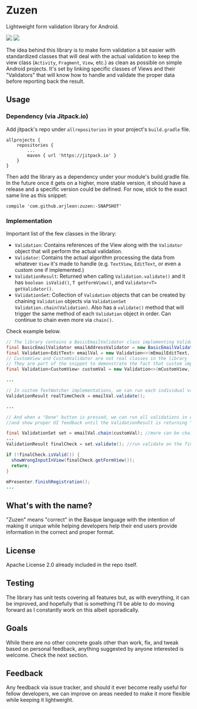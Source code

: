 # Zuzen
Lightweight form validation library for Android.

<a href="http://www.methodscount.com/?lib=com.github.arjleon%3Azuzen%3A-SNAPSHOT"><img src="https://img.shields.io/badge/Methods count-35-e91e63.svg"/></a>
<a href="http://www.methodscount.com/?lib=com.github.arjleon%3Azuzen%3A-SNAPSHOT"><img src="https://img.shields.io/badge/Size-6 KB-e91e63.svg"/></a>


The idea behind this library is to make form validation a bit easier with standardized classes that will deal with the actual validation to keep the view class (`Activity`, `Fragment`, `View`, etc.) as clean as possible on simple Android projects. It's set by linking specific classes of Views and their "Validators" that will know how to handle and validate the proper data before reporting back the result.

## Usage

### Dependency (via Jitpack.io)
Add jitpack's repo under `allrepositories` in your project's `build.gradle` file.
```
allprojects {
	repositories {
		...
		maven { url 'https://jitpack.io' }
	}
}
```

Then add the library as a dependency under your module's build.gradle file. In the future once it gets on a higher, more stable version, it should have a release and a specific version could be defined. For now, stick to the exact same line as this snippet:
```
compile 'com.github.arjleon:zuzen:-SNAPSHOT'
```

### Implementation
Important list of the few classes in the library:
* `Validation`: Contains references of the View along with the `Validator` object that will perform the actual validation.
* `Validator`: Contains the actual algorithm processing the data from whatever `View` it's made to handle (e.g. `TextView`, `EditText`, or even a custom one if implemented.)
* `ValidationResult`: Returned when calling `Validation.validate()` and it has `boolean isValid()`, `T getFormView()`, and `Validator<T> getValidator()`.
* `ValidationSet`: Collection of `Validation` objects that can be created by chaining `Validation` objects via `ValidationSet Validation.chain(Validation)`. Also has a `validate()` method that will trigger the same method of each `Validation` object in order. Can continue to chain even more via `chain()`.

Check example below.

```java
// The library contains a BasicEmailValidator class implementing Validator<EditText>
final BasicEmailValidator emailAddressValidator = new BasicEmailValidator();
final Validation<EditText> emailVal = new Validation<>(mEmailEditText, emailAddressValidator);
// CustomView and CustomValidator are not real classes in the library
// They are part of the snippet to demonstrate the fact that custom implementations can be defined
final Validation<CustomView> customVal = new Validation<>(mCustomView, new CustomValidator());

...

// In custom TextWatcher implementations, we can run each individual validator to give real-time feedback if needed
ValidationResult realTimeCheck = emailVal.validate();

...

// And when a "Done" button is pressed, we can run all validations in order by chaining them all
//and show proper UI feedback until the ValidationResult is returning "true" for "isValid()"

final ValidationSet set = emailVal.chain(customVal); //more can be chained
...
ValidationResult finalCheck = set.validate(); //run validate on the final set with all chained validations

if (!finalCheck.isValid()) {
  showWrongInputInView(finalCheck.getFormView());
  return;
}

mPresenter.finishRegistration();
...
```

## What's with the name?
"Zuzen" means "correct" in the Basque language with the intention of making it unique while helping developers help their end users provide information in the correct and proper format.

## License
Apache License 2.0 already included in the repo itself.

## Testing
The library has unit tests covering all features but, as with everything, it can be improved, and hopefully that is something I'll be able to do moving forward as I constantly work on this albeit sporadically.

## Goals
While there are no other concrete goals other than work, fix, and tweak based on personal feedback, anything suggested by anyone interested is welcome. Check the next section.

## Feedback
Any feedback via issue tracker, and should it ever become really useful for fellow developers, we can improve on areas needed to make it more flexible while keeping it lightweight.
